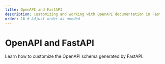 ```yaml
---
title: OpenAPI and FastAPI
description: Customizing and working with OpenAPI documentation in FastAPI.
order: 16 # Adjust order as needed
---
```


# OpenAPI and FastAPI

Learn how to customize the OpenAPI schema generated by FastAPI.
